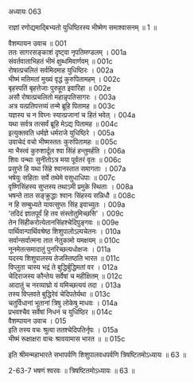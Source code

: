 अध्यायः 063

 राज्ञां रणोद्यमाद्बिभ्यतो युधिष्ठिरस्य भीष्मेण समाश्वासनम् ॥ 1 ॥

वैशम्पायन उवाच ॥	001  
ततः सागरसङ्काशं दृष्ट्वा नृपतिमण्डलम् ।	001a  
संवर्तवाताभिहतं भीमं क्षुब्धमिवार्णवम् ॥	001c  
रोषात्प्रचलितं सर्वमिदमाह युधिष्ठिरः ।	002a  
भीष्मं मतिमतां मुख्यं वृद्धं कुरुपितामहम् ।	002c  
बृहस्पतिं बृहत्तेजाः पुरुहूत इवारिहा ॥	002e  
असौ रोषात्प्रचलितो महान्नृपतिसागरः ।	003a  
अत्र यत्प्रतिपत्तव्यं तन्मे ब्रूहि पितामह ॥	003c  
यज्ञस्य च न विघ्नः स्यात्प्रजानां च हितं भवेत् ।	004a  
यथा सर्वत्र तत्सर्वं ब्रूहि मेऽद्य पितामह ॥	004c  
इत्युक्तवति धर्मज्ञे धर्मराजे युधिष्ठिरे ।	005a  
उवाचेदं वचो भीष्मस्ततः कुरुपितामहः ॥	005c  
मा भैस्त्वं कुरुशार्दूल श्वा सिंहं हन्तुमर्हति ।	006a  
शिवः पन्थाः सुनीतोऽत्र मया पूर्वतरं वृतः ॥	006c  
प्रसुप्ते हि यथा सिंहे श्वानस्तात समागताः ।	007a  
भषेयुः सहिताः सर्वे तथेमे वसुधाधिपाः ॥	007c  
वृष्णिसिंहस्य सुप्तस्य तथाऽमी प्रमुके स्थिताः ।	008a  
भषन्ते तात सङ्क्रुद्धाः श्वानः सिंहस्य सन्निधौ ॥	008c  
न हि सम्बुध्यते यावत्सुप्तः सिंह इवाच्युतः ।	009a  
\'तदिदं ज्ञातपूर्वं हि तव संस्तोतुमिच्छसि\' ।	009c  
तेन सिंहीकरोत्येतानसिंहश्चेदिपुङ्गवः ॥	009e  
पार्थिवान्पार्थिवश्रेष्ठ शिशुपालोऽल्पचेतनः ।	010a  
सर्वान्सर्वात्मना तात नेतुकामो यमक्षयम् ॥	010c  
नूनमेतत्समादातुं पुनरिच्छत्यधोक्षजः ।	011a  
यदस्य शिशुपालस्य तेजस्तिष्ठति भारत ॥	011c  
विप्लुता चास्य भद्रं ते बुद्धिर्बुद्धिमतां वर ।	012a  
चेदिराजस्य कौन्तेय सर्वेषां च महीक्षितम् ॥	012c  
आदातुं च नरव्याघ्रो यं यमिच्छत्ययं तदा ।	013a  
तस्य विप्लवते बुद्धिरेवं चेदिपतेर्यथा ॥	013c  
चतुर्विधानां भूतानां त्रिषु लोकेषु माधवः ।	014a  
प्रभवश्चैव सर्वेषां निधनं च युधिष्ठिर ॥	014c  
वैशम्पायन उवाच ।	015  
इति तस्य वचः श्रुत्वा ततश्चेदिपतिर्नृपः ।	015a  
भीष्मं रूक्षाक्षरा वाचः श्रावयामास भारत ॥ ॥	015c  

इति श्रीमन्महाभारते सभापर्वणि शिशुपालवधपर्वणि त्रिषष्टितमोऽध्यायः ॥ 63 ॥

2-63-7 भषणं श्वरवः ॥ त्रिषष्टितमोऽध्यायः ॥ 63 ॥
